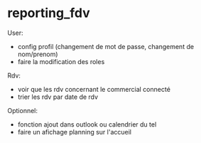 # reporting_fdv

User:
  - config profil (changement de mot de passe, changement de nom/prenom)
  - faire la modification des roles

Rdv:
  - voir que les rdv concernant le commercial connecté
  - trier les rdv par date de rdv



Optionnel:
  - fonction ajout dans outlook ou calendrier du tel
  - faire un afichage planning sur l'accueil

